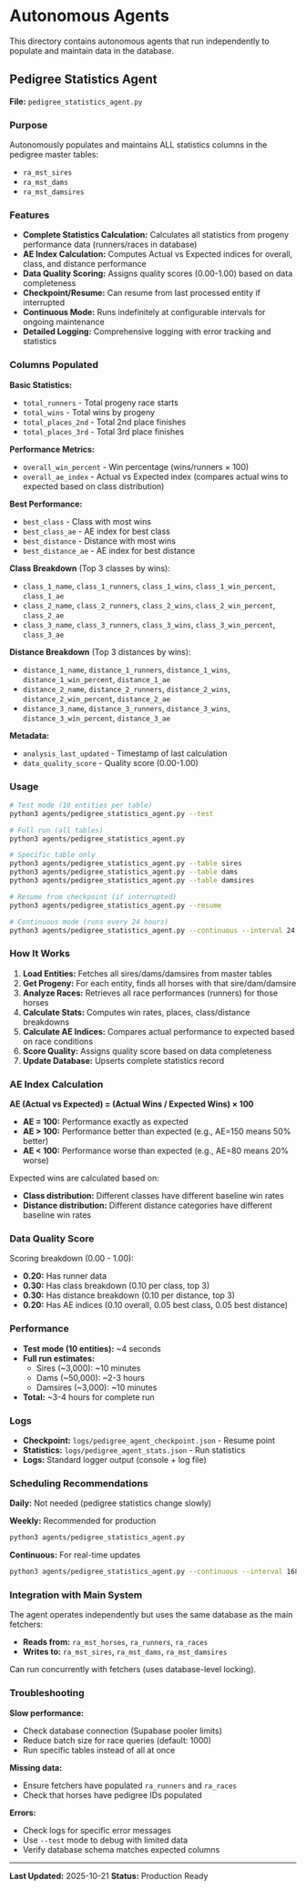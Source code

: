 # Autonomous Agents

This directory contains autonomous agents that run independently to populate and maintain data in the database.

## Pedigree Statistics Agent

**File:** `pedigree_statistics_agent.py`

### Purpose

Autonomously populates and maintains ALL statistics columns in the pedigree master tables:
- `ra_mst_sires`
- `ra_mst_dams`
- `ra_mst_damsires`

### Features

- **Complete Statistics Calculation:** Calculates all statistics from progeny performance data (runners/races in database)
- **AE Index Calculation:** Computes Actual vs Expected indices for overall, class, and distance performance
- **Data Quality Scoring:** Assigns quality scores (0.00-1.00) based on data completeness
- **Checkpoint/Resume:** Can resume from last processed entity if interrupted
- **Continuous Mode:** Runs indefinitely at configurable intervals for ongoing maintenance
- **Detailed Logging:** Comprehensive logging with error tracking and statistics

### Columns Populated

**Basic Statistics:**
- `total_runners` - Total progeny race starts
- `total_wins` - Total wins by progeny
- `total_places_2nd` - Total 2nd place finishes
- `total_places_3rd` - Total 3rd place finishes

**Performance Metrics:**
- `overall_win_percent` - Win percentage (wins/runners × 100)
- `overall_ae_index` - Actual vs Expected index (compares actual wins to expected based on class distribution)

**Best Performance:**
- `best_class` - Class with most wins
- `best_class_ae` - AE index for best class
- `best_distance` - Distance with most wins
- `best_distance_ae` - AE index for best distance

**Class Breakdown** (Top 3 classes by wins):
- `class_1_name`, `class_1_runners`, `class_1_wins`, `class_1_win_percent`, `class_1_ae`
- `class_2_name`, `class_2_runners`, `class_2_wins`, `class_2_win_percent`, `class_2_ae`
- `class_3_name`, `class_3_runners`, `class_3_wins`, `class_3_win_percent`, `class_3_ae`

**Distance Breakdown** (Top 3 distances by wins):
- `distance_1_name`, `distance_1_runners`, `distance_1_wins`, `distance_1_win_percent`, `distance_1_ae`
- `distance_2_name`, `distance_2_runners`, `distance_2_wins`, `distance_2_win_percent`, `distance_2_ae`
- `distance_3_name`, `distance_3_runners`, `distance_3_wins`, `distance_3_win_percent`, `distance_3_ae`

**Metadata:**
- `analysis_last_updated` - Timestamp of last calculation
- `data_quality_score` - Quality score (0.00-1.00)

### Usage

```bash
# Test mode (10 entities per table)
python3 agents/pedigree_statistics_agent.py --test

# Full run (all tables)
python3 agents/pedigree_statistics_agent.py

# Specific table only
python3 agents/pedigree_statistics_agent.py --table sires
python3 agents/pedigree_statistics_agent.py --table dams
python3 agents/pedigree_statistics_agent.py --table damsires

# Resume from checkpoint (if interrupted)
python3 agents/pedigree_statistics_agent.py --resume

# Continuous mode (runs every 24 hours)
python3 agents/pedigree_statistics_agent.py --continuous --interval 24
```

### How It Works

1. **Load Entities:** Fetches all sires/dams/damsires from master tables
2. **Get Progeny:** For each entity, finds all horses with that sire/dam/damsire
3. **Analyze Races:** Retrieves all race performances (runners) for those horses
4. **Calculate Stats:** Computes win rates, places, class/distance breakdowns
5. **Calculate AE Indices:** Compares actual performance to expected based on race conditions
6. **Score Quality:** Assigns quality score based on data completeness
7. **Update Database:** Upserts complete statistics record

### AE Index Calculation

**AE (Actual vs Expected) = (Actual Wins / Expected Wins) × 100**

- **AE = 100:** Performance exactly as expected
- **AE > 100:** Performance better than expected (e.g., AE=150 means 50% better)
- **AE < 100:** Performance worse than expected (e.g., AE=80 means 20% worse)

Expected wins are calculated based on:
- **Class distribution:** Different classes have different baseline win rates
- **Distance distribution:** Different distance categories have different baseline win rates

### Data Quality Score

Scoring breakdown (0.00 - 1.00):
- **0.20:** Has runner data
- **0.30:** Has class breakdown (0.10 per class, top 3)
- **0.30:** Has distance breakdown (0.10 per distance, top 3)
- **0.20:** Has AE indices (0.10 overall, 0.05 best class, 0.05 best distance)

### Performance

- **Test mode (10 entities):** ~4 seconds
- **Full run estimates:**
  - Sires (~3,000): ~10 minutes
  - Dams (~50,000): ~2-3 hours
  - Damsires (~3,000): ~10 minutes
- **Total:** ~3-4 hours for complete run

### Logs

- **Checkpoint:** `logs/pedigree_agent_checkpoint.json` - Resume point
- **Statistics:** `logs/pedigree_agent_stats.json` - Run statistics
- **Logs:** Standard logger output (console + log file)

### Scheduling Recommendations

**Daily:** Not needed (pedigree statistics change slowly)

**Weekly:** Recommended for production
```bash
python3 agents/pedigree_statistics_agent.py
```

**Continuous:** For real-time updates
```bash
python3 agents/pedigree_statistics_agent.py --continuous --interval 168  # Weekly
```

### Integration with Main System

The agent operates independently but uses the same database as the main fetchers:
- **Reads from:** `ra_mst_horses`, `ra_runners`, `ra_races`
- **Writes to:** `ra_mst_sires`, `ra_mst_dams`, `ra_mst_damsires`

Can run concurrently with fetchers (uses database-level locking).

### Troubleshooting

**Slow performance:**
- Check database connection (Supabase pooler limits)
- Reduce batch size for race queries (default: 1000)
- Run specific tables instead of all at once

**Missing data:**
- Ensure fetchers have populated `ra_runners` and `ra_races`
- Check that horses have pedigree IDs populated

**Errors:**
- Check logs for specific error messages
- Use `--test` mode to debug with limited data
- Verify database schema matches expected columns

---

**Last Updated:** 2025-10-21
**Status:** Production Ready
